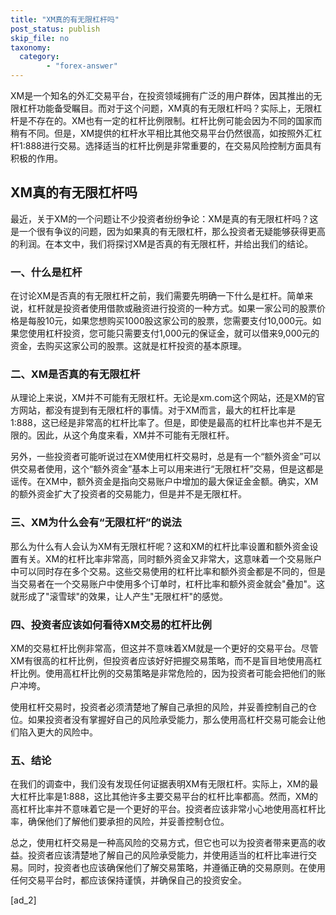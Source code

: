 ```yaml
---
title: "XM真的有无限杠杆吗"
post_status: publish
skip_file: no
taxonomy:
  category:
        - "forex-answer"
---
```


XM是一个知名的外汇交易平台，在投资领域拥有广泛的用户群体，因其推出的无限杠杆功能备受瞩目。而对于这个问题，XM真的有无限杠杆吗？实际上，无限杠杆是不存在的。XM也有一定的杠杆比例限制。杠杆比例可能会因为不同的国家而稍有不同。但是，XM提供的杠杆水平相比其他交易平台仍然很高，如按照外汇杠杆1:888进行交易。选择适当的杠杆比例是非常重要的，在交易风险控制方面具有积极的作用。

## XM真的有无限杠杆吗

最近，关于XM的一个问题让不少投资者纷纷争论：XM是真的有无限杠杆吗？这是一个很有争议的问题，因为如果真的有无限杠杆，那么投资者无疑能够获得更高的利润。在本文中，我们将探讨XM是否真的有无限杠杆，并给出我们的结论。

### 一、什么是杠杆

在讨论XM是否真的有无限杠杆之前，我们需要先明确一下什么是杠杆。简单来说，杠杆就是投资者使用借款或融资进行投资的一种方式。如果一家公司的股票价格是每股10元，如果您想购买1000股这家公司的股票，您需要支付10,000元。如果您使用杠杆投资，您可能只需要支付1,000元的保证金，就可以借来9,000元的资金，去购买这家公司的股票。这就是杠杆投资的基本原理。

### 二、XM是否真的有无限杠杆

从理论上来说，XM并不可能有无限杠杆。无论是xm.com这个网站，还是XM的官方网站，都没有提到有无限杠杆的事情。对于XM而言，最大的杠杆比率是1:888，这已经是非常高的杠杆比率了。但是，即使是最高的杠杆比率也并不是无限的。因此，从这个角度来看，XM并不可能有无限杠杆。

另外，一些投资者可能听说过在XM使用杠杆交易时，总是有一个“额外资金”可以供交易者使用，这个“额外资金”基本上可以用来进行“无限杠杆”交易，但是这都是谣传。在XM中，额外资金是指向交易账户中增加的最大保证金金额。确实，XM的额外资金扩大了投资者的交易能力，但是并不是无限杠杆。

### 三、XM为什么会有“无限杠杆”的说法

那么为什么有人会认为XM有无限杠杆呢？这和XM的杠杆比率设置和额外资金设置有关。XM的杠杆比率非常高，同时额外资金又非常大，这意味着一个交易账户中可以同时存在多个交易。这些交易使用的杠杆比率和额外资金都是不同的，但是当交易者在一个交易账户中使用多个订单时，杠杆比率和额外资金就会"叠加"。这就形成了"滚雪球"的效果，让人产生"无限杠杆"的感觉。

### 四、投资者应该如何看待XM交易的杠杆比例

XM的交易杠杆比例非常高，但这并不意味着XM就是一个更好的交易平台。尽管XM有很高的杠杆比例，但投资者应该好好把握交易策略，而不是盲目地使用高杠杆比例。使用高杠杆比例的交易策略是非常危险的，因为投资者可能会把他们的账户冲垮。

使用杠杆交易时，投资者必须清楚地了解自己承担的风险，并妥善控制自己的仓位。如果投资者没有掌握好自己的风险承受能力，那么使用高杠杆交易可能会让他们陷入更大的风险中。

### 五、结论

在我们的调查中，我们没有发现任何证据表明XM有无限杠杆。实际上，XM的最大杠杆比率是1:888，这比其他许多主要交易平台的杠杆比率都高。然而，XM的高杠杆比率并不意味着它是一个更好的平台。投资者应该非常小心地使用高杠杆比率，确保他们了解他们要承担的风险，并妥善控制仓位。

总之，使用杠杆交易是一种高风险的交易方式，但它也可以为投资者带来更高的收益。投资者应该清楚地了解自己的风险承受能力，并使用适当的杠杆比率进行交易。同时，投资者也应该确保他们了解交易策略，并遵循正确的交易原则。在使用任何交易平台时，都应该保持谨慎，并确保自己的投资安全。

\[ad\_2\]
